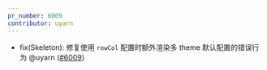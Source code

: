 ```yaml
---
pr_number: 6009
contributor: uyarn
---
```


- fix(Skeleton): 修复使用 `rowCol` 配置时额外渲染多 theme 默认配置的错误行为 @uyarn ([#6009](https://github.com/Tencent/tdesign-vue-next/pull/6009))
